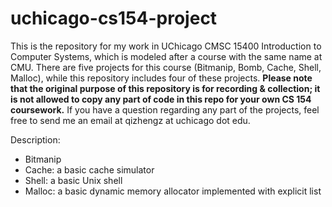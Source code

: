 # uchicago-cs154-project
This is the repository for my work in UChicago CMSC 15400 Introduction to Computer Systems, which is modeled after a course with the same name at CMU. There are five projects for this course (Bitmanip, Bomb, Cache, Shell, Malloc), while this repository includes four of these projects. **Please note that the original purpose of this repository is for recording & collection; it is not allowed to copy any part of code in this repo for your own CS 154 coursework.** If you have a question regarding any part of the projects, feel free to send me an email at qizhengz at uchicago dot edu.          

Description:
- Bitmanip  
- Cache: a basic cache simulator    
- Shell: a basic Unix shell
- Malloc: a basic dynamic memory allocator implemented with explicit list  
